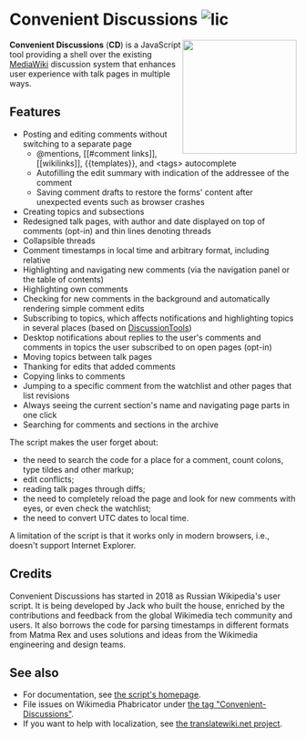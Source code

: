 # Convenient Discussions ![lic](https://img.shields.io/github/license/jwbth/convenient-discussions)
<img align="right" width="200" src="https://upload.wikimedia.org/wikipedia/commons/thumb/d/d0/Convenient_Discussions_logo_color_textless.svg/200px-Convenient_Discussions_logo_color_textless.svg.png" />

**Convenient Discussions** (**CD**) is a JavaScript tool providing a shell over the existing [MediaWiki](https://www.mediawiki.org/) discussion system that enhances user experience with talk pages in multiple ways.

## Features
* Posting and editing comments without switching to a separate page
  * @mentions, [[#comment links]], [[wikilinks]], {{templates}}, and \<tags> autocomplete
  * Autofilling the edit summary with indication of the addressee of the comment
  * Saving comment drafts to restore the forms' content after unexpected events such as browser crashes
* Creating topics and subsections
* Redesigned talk pages, with author and date displayed on top of comments (opt-in) and thin lines denoting threads
* Collapsible threads
* Comment timestamps in local time and arbitrary format, including relative
* Highlighting and navigating new comments (via the navigation panel or the table of contents)
* Highlighting own comments
* Checking for new comments in the background and automatically rendering simple comment edits
* Subscribing to topics, which affects notifications and highlighting topics in several places (based on [DiscussionTools](https://www.mediawiki.org/wiki/Help:DiscussionTools#Topic_subscriptions))
* Desktop notifications about replies to the user's comments and comments in topics the user subscribed to on open pages (opt-in)
* Moving topics between talk pages
* Thanking for edits that added comments
* Copying links to comments
* Jumping to a specific comment from the watchlist and other pages that list revisions
* Always seeing the current section's name and navigating page parts in one click
* Searching for comments and sections in the archive

The script makes the user forget about:
* the need to search the code for a place for a comment, count colons, type tildes and other markup;
* edit conflicts;
* reading talk pages through diffs;
* the need to completely reload the page and look for new comments with eyes, or even check the watchlist;
* the need to convert UTC dates to local time.

A limitation of the script is that it works only in modern browsers, i.e., doesn't support Internet Explorer.

## Credits
Convenient Discussions has started in 2018 as Russian Wikipedia's user script. It is being developed by Jack who built the house, enriched by the contributions and feedback from the global Wikimedia tech community and users. It also borrows the code for parsing timestamps in different formats from Matma Rex and uses solutions and ideas from the Wikimedia engineering and design teams.

## See also
* For documentation, see [the script's homepage](https://commons.wikimedia.org/wiki/User:Jack_who_built_the_house/Convenient_Discussions).
* File issues on Wikimedia Phabricator under [the tag "Convenient-Discussions"](https://phabricator.wikimedia.org/tag/convenient-discussions/).
* If you want to help with localization, see [the translatewiki.net project](https://translatewiki.net/wiki/Translating:Convenient_Discussions).
